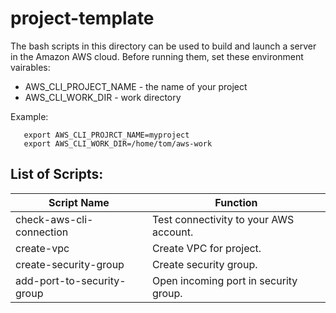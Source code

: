 # project-template

The bash scripts in this directory can be used to build and launch a server in the Amazon AWS cloud.  Before running them, set these environment vairables:

* AWS_CLI_PROJECT_NAME - the name of your project
* AWS_CLI_WORK_DIR     - work directory

Example:
```
   export AWS_CLI_PROJRCT_NAME=myproject
   export AWS_CLI_WORK_DIR=/home/tom/aws-work      
```

## List of Scripts:

| Script Name                 | Function                            |
| --------------------------- |---------------------------------------------|
| check-aws-cli-connection    | Test connectivity to your AWS account.      |
| create-vpc                  | Create VPC for project.                     |
| create-security-group       | Create security group.                      |
| add-port-to-security-group  | Open incoming port in security group.       |

